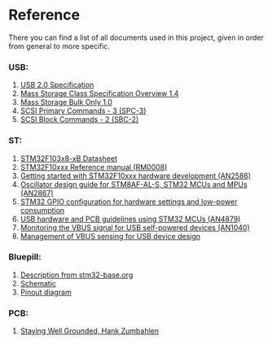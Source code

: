 # Reference

There you can find a list of all documents used in this project,
given in order from general to more specific.

### USB:

1. [USB 2.0 Specification](https://www.usb.org/sites/default/files/usb_20_20190524.zip)
2. [Mass Storage Class Specification Overview 1.4](https://www.usb.org/sites/default/files/Mass_Storage_Specification_Overview_v1.4_2-19-2010.pdf)
3. [Mass Storage Bulk Only 1.0](https://www.usb.org/sites/default/files/usbmassbulk_10.pdf)
4. [SCSI Primary Commands - 3 (SPC-3)](https://www.t10.org/cgi-bin/ac.pl?t=f&f=spc3r23.pdf)
5. [SCSI Block Commands - 2 (SBC-2)](https://www.t10.org/cgi-bin/ac.pl?t=f&f=sbc2r16.pdf)

### ST:

1. [STM32F103x8-xB Datasheet](https://www.st.com/resource/en/datasheet/stm32f103c8.pdf)
2. [STM32F10xxx Reference manual (RM0008)](https://www.st.com/resource/en/reference_manual/cd00171190.pdf)
4. [Getting started with STM32F10xxx hardware development
 (AN2586)](https://www.st.com/resource/en/application_note/cd00164185.pdf)
5. [Oscillator design guide for STM8AF-AL-S, STM32 MCUs and MPUs (AN2867)](https://www.st.com/resource/en/application_note/cd00221665.pdf)
6. [STM32 GPIO configuration for hardware settings 
and low-power consumption](https://www.st.com/resource/en/application_note/dm00315319.pdf)
7. [USB hardware and PCB guidelines using STM32 MCUs (AN4879)](https://www.st.com/resource/en/application_note/dm00296349.pdf)
8. [Monitoring the VBUS signal for USB self-powered devices (AN1040)](https://www.st.com/resource/en/application_note/cd00004193.pdf)
9. [Management of VBUS sensing for USB device design](https://community.st.com/s/article/FAQ-Management-of-VBUS-sensing-for-USB-device-design)

### Bluepill:

1. [Description from stm32-base.org](https://stm32-base.org/boards/STM32F103C8T6-Blue-Pill)
2. [Schematic](https://developer.mbed.org/media/uploads/martin159/stm32_min_system_dev_board.pdf)
3. [Pinout diagram](http://reblag.dk/wordpress/wp-content/uploads/2016/07/The-Generic-STM32F103-Pinout-Diagram.pdf)

### PCB:

1. [Staying Well Grounded, Hank Zumbahlen](https://www.analog.com/media/en/analog-dialogue/volume-46/number-2/articles/staying_well_grounded.pdf)
